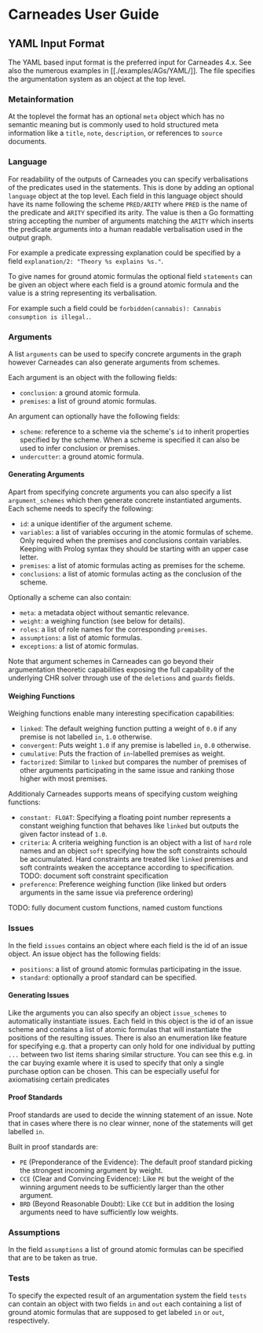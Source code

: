 # Carneades User Guide

## YAML Input Format

The YAML based input format is the preferred input for Carneades 4.x.
See also the numerous examples in [[./examples/AGs/YAML/]].
The file specifies the argumentation system as an object at the top level.

### Metainformation

At the toplevel the format has an optional `meta` object which has no semantic meaning but is commonly used to hold structured meta information like a `title`, `note`, `description`, or references to `source` documents. 

### Language

For readability of the outputs of Carneades you can specify verbalisations of the predicates used in the statements.
This is done by adding an optional `language` object at the top level.
Each field in this language object should have its name following the scheme `PRED/ARITY` where `PRED` is the name of the predicate and `ARITY` specified its arity.
The value is then a Go formatting string accepting the number of arguments matching the `ARITY` which inserts the predicate arguments into a human readable verbalisation used in the output graph.

For example a predicate expressing explanation could be specified by a field `explanation/2: "Theory %s explains %s."`.

To give names for ground atomic formulas the optional field `statements` can be given an object where each field is a ground atomic formula and the value is a string representing its verbalisation.

For example such a field could be `forbidden(cannabis): Cannabis consumption is illegal.`.

### Arguments

A list `arguments` can be used to specify concrete arguments in the graph however Carneades can also generate arguments from schemes.

Each argument is an object with the following fields:

  - `conclusion`: a ground atomic formula.
  - `premises`: a list of ground atomic formulas.
  
An argument can optionally have the following fields:
  - `scheme`: reference to a scheme via the scheme's `id` to inherit properties specified by the scheme. When a scheme is specified it can also be used to infer conclusion or premises.
  - `undercutter`: a ground atomic formula.

#### Generating Arguments

Apart from specifying concrete arguments you can also specify a list `argument_schemes` which then generate concrete instantiated arguments.
Each scheme needs to specify the following:

  - `id`: a unique identifier of the argument scheme.
  - `variables`: a list of variables occuring in the atomic formulas of scheme. 
    Only required when the premises and conclusions contain variables.
    Keeping with Prolog syntax they should be starting with an upper case letter. 
  - `premises`: a list of atomic formulas acting as premises for the scheme.
  - `conclusions`: a list of atomic formulas acting as the conclusion of the scheme.

Optionally a scheme can also contain:
  
  - `meta`: a metadata object without semantic relevance.
  - `weight`: a weighing function (see below for details).
  - `roles`: a list of role names for the corresponding `premises`.
  - `assumptions`: a list of atomic formulas.
  - `exceptions`: a list of atomic formulas.

Note that argument schemes in Carneades can go beyond their argumentation theoretic capabilities exposing the full capability of the underlying CHR solver through use of the `deletions` and `guards` fields.

#### Weighing Functions

Weighing functions enable many interesting specification capabilities:

  - `linked`: The default weighing function putting a weight of `0.0` if any premise is not labelled `in`, `1.0` otherwise.
  - `convergent`: Puts weight `1.0` if any premise is labelled `in`, `0.0` otherwise.
  - `cumulative`: Puts the fraction of `in`-labelled premises as weight.
  - `factorized`: Similar to `linked` but compares the number of premises of other arguments participating in the same issue and ranking those higher with most premises. 
  
Additionaly Carneades supports means of specifying custom weighing functions:
  
  - `constant: FLOAT`: Specifying a floating point number represents a constant weighing function that behaves like `linked` but outputs the given factor instead of `1.0`. 
  - `criteria`: A criteria weighing function is an object with a list of `hard` role names and an object `soft` specifying how the soft constraints schould be accumulated. 
    Hard constraints are treated like `linked` premises and soft contraints weaken the acceptance according to specification.
    TODO: document soft constraint specification
  - `preference`: Preference weighing function (like linked but orders arguments in the same issue via preference ordering)

TODO: fully document custom functions, named custom functions
  
### Issues

In the field `issues` contains an object where each field is the id of an issue object.
An issue object has the following fields:

  - `positions`: a list of ground atomic formulas participating in the issue.
  - `standard`: optionally a proof standard can be specified.

#### Generating Issues

Like the arguments you can also specify an object `issue_schemes` to automatically instantiate issues.
Each field in this object is the id of an issue scheme and contains a list of atomic formulas that will instantiate the positions of the resulting issues.
There is also an enumeration like feature for specifying e.g. that a property can only hold for one individual by putting `...` between two list items sharing similar structure.
You can see this e.g. in the car buying examle where it is used to specify that only a single purchase option can be chosen.
This can be especially useful for axiomatising certain predicates

#### Proof Standards

Proof standards are used to decide the winning statement of an issue.
Note that in cases where there is no clear winner, none of the statements will get labelled `in`.

Built in proof standards are:
 
  - `PE` (Preponderance of the Evidence): The default proof standard picking the strongest incoming argument by weight.
  - `CCE` (Clear and Convincing Evidence): Like `PE` but the weight of the winning argument needs to be sufficiently larger than the other argument.
  - `BRD` (Beyond Reasonable Doubt): Like `CCE` but in addition the losing arguments need to have sufficiently low weights.

### Assumptions

In the field `assumptions` a list of ground atomic formulas can be specified that are to be taken as true.

### Tests

To specify the expected result of an argumentation system the field `tests` can contain an object with two fields `in` and `out` each containing a list of ground atomic formulas that are supposed to get labeled `in` or `out`, respectively. 

